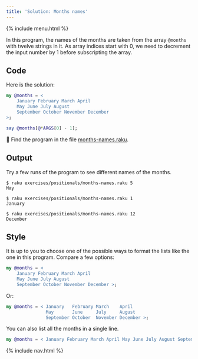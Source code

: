 ```yaml
---
title: 'Solution: Months names'
---
```


{% include menu.html %}

In this program, the names of the months are taken from the array `@months` with twelve strings in it. As array indices start with 0, we need to decrement the input number by 1 before subscripting the array.

## Code

Here is the solution:

```raku
my @months = <
    January February March April
    May June July August
    September October November December
>;

say @months[@*ARGS[0] - 1];
```

🦋 Find the program in the file [months-names.raku](https://github.com/ash/raku-course/blob/master/exercises/positionals/months-names.raku).

## Output

Try a few runs of the program to see different names of the months.

```console
$ raku exercises/positionals/months-names.raku 5
May

$ raku exercises/positionals/months-names.raku 1
January

$ raku exercises/positionals/months-names.raku 12
December
```

## Style

It is up to you to choose one of the possible ways to format the lists like the one in this program. Compare a few options:

```raku
my @months = <
    January February March April
    May June July August
    September October November December >;
```

Or:

```raku
my @months = < January   February March    April
               May       June     July     August
               September October  November December >;
```

You can also list all the months in a single line.

```raku
my @months = < January February March April May June July August September October November December >;
```

{% include nav.html %}
